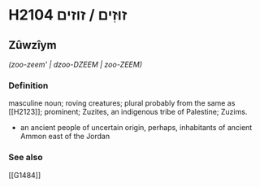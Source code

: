 # H2104 זוּזִים / זוזים

## Zûwzîym

_(zoo-zeem' | dzoo-DZEEM | zoo-ZEEM)_

### Definition

masculine noun; roving creatures; plural probably from the same as [[H2123]]; prominent; Zuzites, an indigenous tribe of Palestine; Zuzims.

- an ancient people of uncertain origin, perhaps, inhabitants of ancient Ammon east of the Jordan
### See also

[[G1484]]

